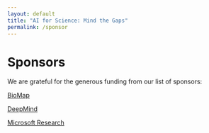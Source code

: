 ```yaml
---
layout: default
title: "AI for Science: Mind the Gaps"
permalink: /sponsor
---
```


# Sponsors

We are grateful for the generous funding from our list of sponsors:

[BioMap](https://www.biomap.com/)

[DeepMind](https://deepmind.com/)

[Microsoft Research](https://www.microsoft.com/en-us/research/)
